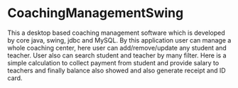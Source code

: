 # CoachingManagementSwing
This a desktop based coaching management software which is developed by core java, swing, jdbc and MySQL. By this application user can manage a whole coaching center, here user can add/remove/update any student and teacher. User also can search student and teacher by many filter. Here is a simple calculation to collect payment from student and provide salary to teachers and finally balance also showed and also generate receipt and ID card.
